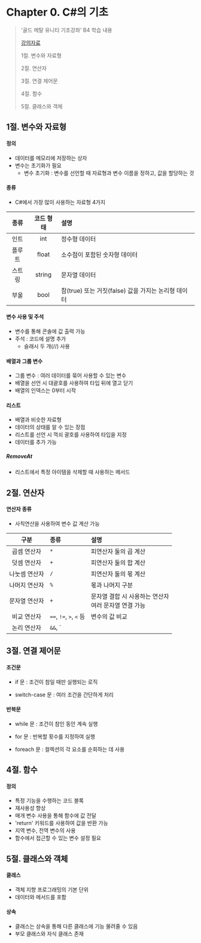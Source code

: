 # Chapter 0. C#의 기초

> '골드 메탈 유니티 기초강좌' B4 학습 내용
>
> [강의자료](https://www.youtube.com/watch?v=j6XLEqgq-dE&list=PLO-mt5Iu5TeYI4dbYwWP8JqZMC9iuUIW2&index=5&t=208s)
>
> 1절. 변수와 자료형
>
> 2절. 연산자
>
> 3절. 연결 제어문
>
> 4절. 함수
>
> 5절. 클래스와 객체

## 1절. 변수와 자료형

#### 정의

- 데이터를 메모리에 저장하는 상자
- 변수는 초기화가 필요
  - 변수 초기화 : 변수를 선언할 때 자료형과 변수 이름을 정하고, 값을 할당하는 것

#### 종류

- C#에서 가장 많이 사용하는 자료형 4가지

|  종류  | 코드 형태 | 설명                                                |
| :----: | :-------: | :-------------------------------------------------- |
|  인트  |    int    | 정수형 데이터                                       |
| 플루트 |   float   | 소수점이 포함된 숫자형 데이터                       |
| 스트링 |  string   | 문자열 데이터                                       |
|  부울  |   bool    | 참(true) 또는 거짓(false) 값을 가지는 논리형 데이터 |

#### 변수 사용 및 주석

- 변수를 통해 콘솔에 값 출력 가능
- 주석 : 코드에 설명 추가
  - 슬래시 두 개(//) 사용

#### 배열과 그룹 변수

- 그룹 변수 : 여러 데이터를 묶어 사용할 수 있는 변수
- 배열을 선언 시 대괄호를 사용하여 타입 뒤에 열고 닫기
- 배열의 인덱스는 0부터 시작

#### 리스트

- 배열과 비슷한 자료형
- 데이터의 상태를 알 수 있는 장점
- 리스트를 선언 시 꺽쇠 괄호를 사용하여 타입을 지정
- 데이터를 추가 가능

##### RemoveAt

- 리스트에서 특정 아이템을 삭제할 때 사용하는 메서드

## 2절. 연산자

#### 연산자 종류

- 사칙연산을 사용하여 변수 값 계산 가능

|     구분      | 종류                    | 설명                                                    |
| :-----------: | :---------------------- | :---------------------------------------------------------- |
|  곱셈 연산자  | `*`                     | 피연산자 둘의 곱 계산                                   |
|  덧셈 연산자  | `+`                     | 피연산자 둘의 합 계산                                   |
| 나눗셈 연산자 | `/`                     | 피연산자 둘의 몫 계산                                   |
| 나머지 연산자 | `%`                     | 몫과 나머지 구분                                        |
| 문자열 연산자 | `+`                     | 문자열 결합 시 사용하는 연산자<br>여러 문자열 연결 가능 |
|  비교 연산자  | `==`, `!=`, `>`, `<` 등 | 변수의 값 비교|
|  논리 연산자  | `&&`, `||` 등 | 두 조건을 결합하여 결과 도출에 사용 |

## 3절. 연결 제어문

#### 조건문

- if 문 : 조건이 참일 때만 실행되는 로직

- switch-case 문 : 여러 조건을 간단하게 처리

#### 반복문

- while 문 : 조건이 참인 동안 계속 실행

- for 문 : 반복할 횟수를 지정하여 실행

- foreach 문 : 컬렉션의 각 요소를 순회하는 데 사용

## 4절. 함수

#### 정의

- 특정 기능을 수행하는 코드 블록
- 재사용성 향상
- 매개 변수 사용을 통해 함수에 값 전달
- 'return' 키워드를 사용하여 값을 반환 가능
- 지역 변수, 전역 변수의 사용
- 함수에서 접근할 수 있는 변수 설정 필요

## 5절. 클래스와 객체

#### 클래스

- 객체 지향 프로그래밍의 기본 단위
- 데이터와 메서드를 포함

#### 상속

- 클래스는 상속을 통해 다른 클래스에 기능 물려줄 수 있음
- 부모 클래스와 자식 클래스 존재
